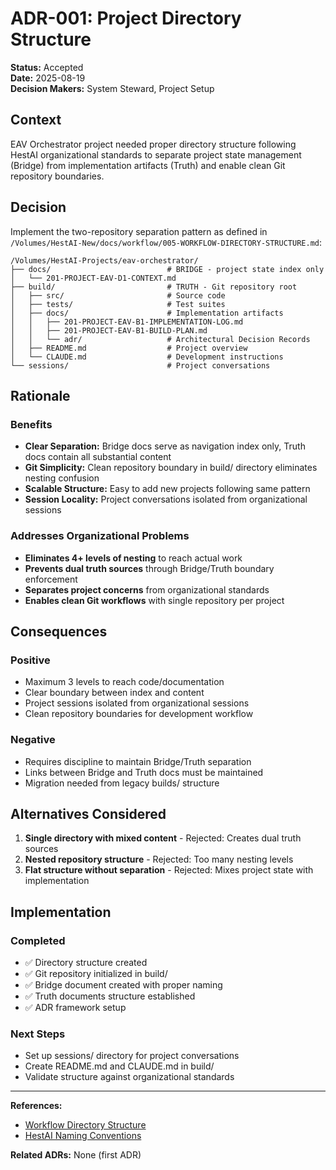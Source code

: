 # ADR-001: Project Directory Structure

**Status:** Accepted  
**Date:** 2025-08-19  
**Decision Makers:** System Steward, Project Setup

## Context

EAV Orchestrator project needed proper directory structure following HestAI organizational standards to separate project state management (Bridge) from implementation artifacts (Truth) and enable clean Git repository boundaries.

## Decision

Implement the two-repository separation pattern as defined in `/Volumes/HestAI-New/docs/workflow/005-WORKFLOW-DIRECTORY-STRUCTURE.md`:

```
/Volumes/HestAI-Projects/eav-orchestrator/
├── docs/                          # BRIDGE - project state index only
│   └── 201-PROJECT-EAV-D1-CONTEXT.md
├── build/                         # TRUTH - Git repository root
│   ├── src/                       # Source code
│   ├── tests/                     # Test suites
│   ├── docs/                      # Implementation artifacts
│   │   ├── 201-PROJECT-EAV-B1-IMPLEMENTATION-LOG.md
│   │   ├── 201-PROJECT-EAV-B1-BUILD-PLAN.md
│   │   └── adr/                   # Architectural Decision Records
│   ├── README.md                  # Project overview
│   └── CLAUDE.md                  # Development instructions
└── sessions/                      # Project conversations
```

## Rationale

### Benefits
- **Clear Separation:** Bridge docs serve as navigation index only, Truth docs contain all substantial content
- **Git Simplicity:** Clean repository boundary in build/ directory eliminates nesting confusion
- **Scalable Structure:** Easy to add new projects following same pattern
- **Session Locality:** Project conversations isolated from organizational sessions

### Addresses Organizational Problems
- **Eliminates 4+ levels of nesting** to reach actual work
- **Prevents dual truth sources** through Bridge/Truth boundary enforcement  
- **Separates project concerns** from organizational standards
- **Enables clean Git workflows** with single repository per project

## Consequences

### Positive
- Maximum 3 levels to reach code/documentation
- Clear boundary between index and content
- Project sessions isolated from organizational sessions
- Clean repository boundaries for development workflow

### Negative
- Requires discipline to maintain Bridge/Truth separation
- Links between Bridge and Truth docs must be maintained
- Migration needed from legacy builds/ structure

## Alternatives Considered

1. **Single directory with mixed content** - Rejected: Creates dual truth sources
2. **Nested repository structure** - Rejected: Too many nesting levels
3. **Flat structure without separation** - Rejected: Mixes project state with implementation

## Implementation

### Completed
- ✅ Directory structure created
- ✅ Git repository initialized in build/
- ✅ Bridge document created with proper naming
- ✅ Truth documents structure established
- ✅ ADR framework setup

### Next Steps
- Set up sessions/ directory for project conversations
- Create README.md and CLAUDE.md in build/
- Validate structure against organizational standards

---

**References:**
- [Workflow Directory Structure](/Volumes/HestAI-New/docs/workflow/005-WORKFLOW-DIRECTORY-STRUCTURE.md)
- [HestAI Naming Conventions](docs/guides/HESTAI_NAMING_CONVENTIONS.md)

**Related ADRs:** None (first ADR)